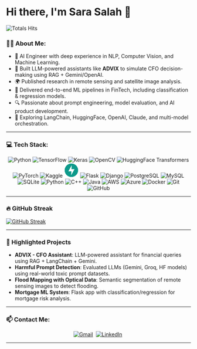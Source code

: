 # Hi there, I'm Sara Salah 👋
![Totals Hits](https://komarev.com/ghpvc/?username=sara-salah1&style=flat&color=orange&label=PROFILE+VIEWS)

### 👩‍💻 About Me:
- 🧠 AI Engineer with deep experience in NLP, Computer Vision, and Machine Learning.
- 🤖 Built LLM-powered assistants like **ADVIX** to simulate CFO decision-making using RAG + Gemini/OpenAI.
- 🌍 Published research in remote sensing and satellite image analysis.
- 💼 Delivered end-to-end ML pipelines in FinTech, including classification & regression models.
- 🔍 Passionate about prompt engineering, model evaluation, and AI product development.
- 🚀 Exploring LangChain, HuggingFace, OpenAI, Claude, and multi-model orchestration.

---

### 💻 Tech Stack:
<p align="center">
  <img src="https://www.vectorlogo.zone/logos/python/python-icon.svg" width="45" title="Python"/>
  <img src="https://www.vectorlogo.zone/logos/tensorflow/tensorflow-icon.svg" width="45" title="TensorFlow"/>
  <img src="https://www.vectorlogo.zone/logos/keras/keras-icon.svg" width="40" title="Keras"/>
  <img src="https://www.vectorlogo.zone/logos/opencv/opencv-icon.svg" width="45" title="OpenCV"/>
  <img src="https://huggingface.co/front/assets/huggingface_logo-noborder.svg" width="45" title="HuggingFace Transformers"/>
  <img src="https://cdn.jsdelivr.net/gh/devicons/devicon/icons/pytorch/pytorch-original.svg" width="45" title="PyTorch"/>
  <img src="https://cdn.jsdelivr.net/gh/devicons/devicon/icons/kaggle/kaggle-original.svg" width="45" title="Kaggle"/>
  <img src="https://raw.githubusercontent.com/github/explore/main/topics/fastapi/fastapi.png" width="40" title="FastAPI"/>
  <img src="https://www.vectorlogo.zone/logos/flaskio/flaskio-icon.svg" width="40" title="Flask"/>
  <img src="https://www.vectorlogo.zone/logos/djangoproject/djangoproject-icon.svg" width="45" title="Django"/>
  <img src="https://www.vectorlogo.zone/logos/postgresql/postgresql-icon.svg" width="45" title="PostgreSQL"/>
  <img src="https://www.vectorlogo.zone/logos/mysql/mysql-icon.svg" width="45" title="MySQL"/>
  <img src="https://cdn.jsdelivr.net/gh/devicons/devicon/icons/sqlite/sqlite-original.svg" width="40" title="SQLite"/>
  <img src="https://cdn.jsdelivr.net/gh/devicons/devicon/icons/python/python-original.svg" width="45" title="Python"/>
  <img src="https://cdn.jsdelivr.net/gh/devicons/devicon/icons/cplusplus/cplusplus-original.svg" width="45" title="C++"/>
  <img src="https://cdn.jsdelivr.net/gh/devicons/devicon/icons/java/java-original.svg" width="45" title="Java"/>
  <img src="https://www.vectorlogo.zone/logos/amazon_aws/amazon_aws-icon.svg" width="45" title="AWS"/>
  <img src="https://www.vectorlogo.zone/logos/microsoft_azure/microsoft_azure-icon.svg" width="45" title="Azure"/>
  <img src="https://www.vectorlogo.zone/logos/docker/docker-icon.svg" width="50" title="Docker"/>
  <img src="https://cdn.jsdelivr.net/gh/devicons/devicon/icons/git/git-original.svg" width="45" title="Git"/>
  <img src="https://cdn.jsdelivr.net/gh/devicons/devicon/icons/github/github-original.svg" width="45" title="GitHub"/>
</p>

---

### 🔥 GitHub Streak

[![GitHub Streak](https://streak-stats.demolab.com/?user=sara-salah1&theme=radical&hide_border=true)](https://git.io/streak-stats)

---



### 📌 Highlighted Projects
-  **ADVIX - CFO Assistant**: LLM-powered assistant for financial queries using RAG + LangChain + Gemini.
-  **Harmful Prompt Detection**: Evaluated LLMs (Gemini, Groq, HF models) using real-world toxic prompt datasets.
-  **Flood Mapping with Optical Data**: Semantic segmentation of remote sensing images to detect flooding.
-  **Mortgage ML System**: Flask app with classification/regression for mortgage risk analysis.

---

### 📫 Contact Me:

<p align="center">
  <a href="mailto:sarasalah0084@gmail.com"><img src="https://img.shields.io/badge/Gmail-D14836?style=for-the-badge&logo=gmail&logoColor=white" alt="Gmail"/></a>&nbsp;
  <a href="https://www.linkedin.com/in/sara-salah-0208071b2/"><img src="https://img.shields.io/badge/LinkedIn-0077B5?style=for-the-badge&logo=linkedin&logoColor=white" alt="LinkedIn"/></a>&nbsp;
</p>

---
